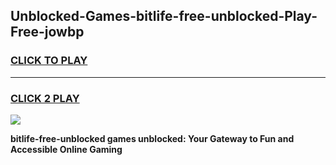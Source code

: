 
## Unblocked-Games-bitlife-free-unblocked-Play-Free-jowbp
<h3>
<a href="https://premium76.site?title=bitlife-free-unblocked&ref=23A">CLICK TO PLAY</a></h3>
<hr>

<h3>
<a href="https://premium76.site?title=bitlife-free-unblocked&ref=23A">CLICK 2 PLAY</a>
  
</h3>

<a href="https://premium76.site?title=bitlife-free-unblocked&ref=23A"><img src="https://clearcache.store/games.png"></a>


**bitlife-free-unblocked games unblocked: Your Gateway to Fun and Accessible Online Gaming**
